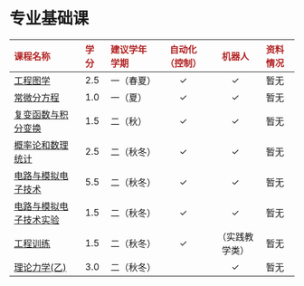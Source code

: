 # 专业基础课

<div style="text-align: center" markdown="1" class="course-table">

|课程名称|学分|建议学年学期|自动化（控制）|机器人|资料情况|
|:--|:--|:--|:--:|:--:|:--|
|[工程图学](./example.md)|2.5|一（春夏）|✓|✓|暂无|
|[常微分方程](./example.md)|1.0|一（夏）|✓|✓|暂无|
|[复变函数与积分变换](./example.md)|1.5|二（秋）|✓|✓|暂无|
|[概率论和数理统计](./example.md)|2.5|二（秋冬）|✓|✓|暂无|
|[电路与模拟电子技术](./example.md)|5.5|二（秋冬）|✓|✓|暂无|
|[电路与模拟电子技术实验](./example.md)|1.5|二（秋冬）|✓|✓|暂无|
|[工程训练](./example.md)|1.5|二（秋冬）|✓|（实践教学类）|暂无|
|[理论力学(乙)](./example.md)|3.0|二（秋冬）| |✓|暂无|
</div>

<style>
.md-typeset table:not([class]) th {
    min-width: 1em;
}

.course-table th {
    font-weight: bold;
    color: #b22222;
}

.course-table a {
    color: inherit;
}
</style>